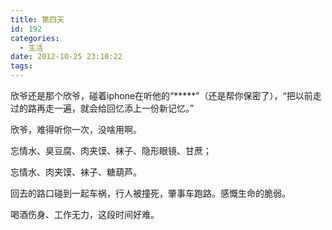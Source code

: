 ```yaml
---
title: 第四天
id: 192
categories:
  - 生活
date: 2012-10-25 23:10:22
tags:
---
```


欣爷还是那个欣爷，碰着iphone在听他的“*****”（还是帮你保密了），“把以前走过的路再走一遍，就会给回忆添上一份新记忆。”

欣爷，难得听你一次，没啥用啊。

忘情水、臭豆腐、肉夹馍、袜子、隐形眼镜、甘蔗；

忘情水、肉夹馍、袜子、糖葫芦。

回去的路口碰到一起车祸，行人被撞死，肇事车跑路。感慨生命的脆弱。

喝酒伤身、工作无力，这段时间好难。